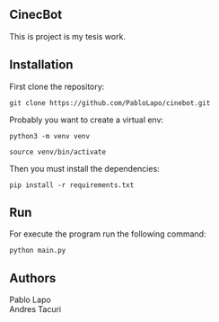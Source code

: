 ## CinecBot
This is project is my tesis work.

## Installation
First clone the repository:
```
git clone https://github.com/PabloLapo/cinebot.git
```
Probably you want to create a virtual env:
```
python3 -m venv venv

source venv/bin/activate
```
Then you must install the dependencies:
```
pip install -r requirements.txt
```
## Run
For execute the program run the following command:
```
python main.py
```
## Authors
Pablo Lapo
<br>
Andres Tacuri